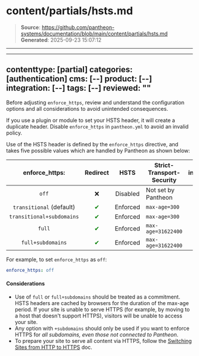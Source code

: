 # content/partials/hsts.md

> **Source**: https://github.com/pantheon-systems/documentation/blob/main/content/partials/hsts.md
> **Generated**: 2025-09-23 15:07:12

---

---
contenttype: [partial]
categories: [authentication]
cms: [--]
product: [--]
integration: [--]
tags: [--]
reviewed: ""
---

<Alert title="Note" type="info">

Before adjusting `enforce_https`, review and understand the configuration options and all considerations to avoid unintended consequences.

If you use a plugin or module to set your HSTS header, it will create a duplicate header. Disable `enforce_https` in `pantheon.yml` to avoid an invalid policy.

</Alert>

Use of the HSTS header is defined by the `enforce_https` directive, and takes five possible values which are handled by Pantheon as shown below:

|       enforce_https:                                          | Redirect                           |   HSTS   | Strict-Transport-Security | includeSubdomains                  | preload                            |
|:-------------------------------------------------------------:|:----------------------------------:|:--------:|---------------------------|:----------------------------------:|:----------------------------------:|
| `off`                                                         |     ❌                              | Disabled | Not set by Pantheon       |         ❌                          |    ❌                              |
| `transitional` (default)                                      | <span style="color:green">✔</span> | Enforced | `max-age=300`             |         ❌                          |    ❌                              |
| `transitional+subdomains`                                     | <span style="color:green">✔</span> | Enforced | `max-age=300`             | <span style="color:green">✔</span> |    ❌                              |
| `full` <Popover content="Needed for an A+ SSL Labs Rating" /> | <span style="color:green">✔</span> | Enforced | `max-age=31622400`        |         ❌                          |    ❌                              |
| `full+subdomains` <Popover content="This is the recommended and most secure configuration" /> | <span style="color:green">✔</span> | Enforced | `max-age=31622400` | <span style="color:green">✔</span> | <span style="color:green">✔</span> <Popover content="HTTP will be forcefully redirected to HTTPS by the browser." /> |

For example, to set `enforce_https` as `off`:

```yaml
enforce_https: off
```

#### Considerations

- Use of `full` or `full+subdomains` should be treated as a commitment. HSTS headers are cached by browsers for the duration of the max-age period. If your site is unable to serve HTTPS (for example, by moving to a host that doesn't support HTTPS), visitors will be unable to access your site.
- Any option with `+subdomains` should only be used if you want to enforce HTTPS for *all subdomains, even those not connected to Pantheon*.
- To prepare your site to serve all content via HTTPS, follow the [Switching Sites from HTTP to HTTPS](/http-to-https) doc.
